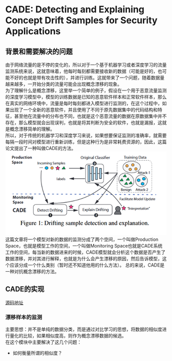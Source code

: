 # CADE: Detecting and Explaining Concept Drift Samples  for Security Applications
## 背景和需要解决的问题
由于网络流量的是不停的变化的，所以对于一个基于机器学习或者深度学习的流量监测系统来说，这就意味着，他每时每刻都需要接收新的数据（可能是好的，也可能不好的也就是带有攻击性的），并进行训练。这就带来了一个问题，随着数据量越来越多，一开始分类的流量可能会出现概念漂移的现象。  
为了理解什么是概念漂移，这里举一个简单的例子，假设在一个用于恶意流量监测的深度学习模型中，模型的训练数据是已知的恶意软件样本和正常软件样本，那么在真实的网络环境中，流量是每时每刻都进入模型进行监测的，在这个过程中，如果出现了一个全新的恶意软件，并且使用了不同于原先数据集中的代码结构和特征，甚至他在流量中的分布也不同，也就是这个恶意流量的数据在原数据集中并不存在，那么模型就会出现误判，也就是将其判断为安全的软件，也就是漏报，这就是概念漂移简单的理解。  
所以，对于传统的机器学习和深度学习来说，如果想要保证监测的准确率，就需要每隔一段时间对模型进行重新训练，但是这种行为是非常耗费资源的，因此，这篇论文提出了一种叫做CADE的方法。
![CADE的高层次工作流程](https://github.com/makabal/paper/blob/main/tupian/CADE-1.jpg)  
这篇文章将一个模型对新的数据的监测分成了两个空间，一个叫做Production Space，也就是模型工作的空间，一个叫做Monitoring Space也就是CADE系统工作的空间，每当新的数据进来的时候，CADE模型就会分析这个数据是否产生了数据漂移，并对其进行解释，也就是为什么会产生漂移的原因，然后告诉模型，这个应该分成一个什么类别（暂时还不知道他用的什么方法）。 
总的来说，CADE是一种对抗概念漂移的方法。  
## CADE的实现  
[源码地址](https://github.com/whyisyoung/CADE)  
### 漂移样本的监测  
主要思想：并不是单纯的数据分类，而是通过对比学习的思想，将数据的相似度进行量化的比较，如果相似度高，则作为概念漂移数据的候选。  
在这个模块中主要解决了这几个问题：  
- 如何衡量所谓的相似度？ 







